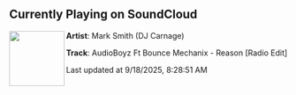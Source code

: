 ## Currently Playing on SoundCloud

[<img align="left" width="100" src="https://i1.sndcdn.com/artworks-K5ipC66iuSggGoJm-KZ3vOA-t500x500.jpg">](https://soundcloud.com/mark-smith-carnage/audioboyz-ft-bounce-mechanix?in=saxurn/sets/1a1/)

**Artist**: Mark Smith (DJ Carnage) 

**Track**: AudioBoyz Ft Bounce Mechanix - Reason [Radio Edit]

Last updated at 9/18/2025, 8:28:51 AM
